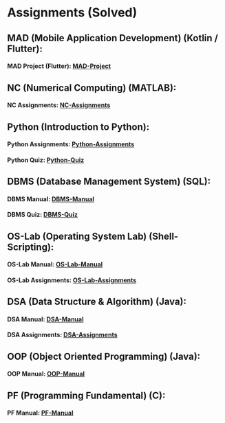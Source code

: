 # Assignments (Solved)

## MAD (Mobile Application Development) (Kotlin / Flutter):

#### MAD Project (Flutter): [MAD-Project](https://github.com/H-R-S/MAD-Project/blob/main/README.md)

## NC (Numerical Computing) (MATLAB):

#### NC Assignments: [NC-Assignments](https://github.com/H-R-S/Numerial-Computing-Assignments/blob/main/README.md)

## Python (Introduction to Python):

#### Python Assignments: [Python-Assignments](https://github.com/H-R-S/Python-Assignments/blob/main/Assignment_01.md)
#### Python Quiz: [Python-Quiz](https://github.com/H-R-S/Python-Quiz/blob/main/README.md)


## DBMS (Database Management System) (SQL):

#### DBMS Manual: [DBMS-Manual](https://github.com/H-R-S/DBMS-Manual/blob/main/README.md)
#### DBMS Quiz: [DBMS-Quiz](https://github.com/H-R-S/DBMS-Quiz/blob/main/README.md)


## OS-Lab (Operating System Lab) (Shell-Scripting):

#### OS-Lab Manual: [OS-Lab-Manual](https://github.com/H-R-S/OS-Lab-Manual/blob/main/README.md)
#### OS-Lab Assignments: [OS-Lab-Assignments](https://github.com/H-R-S/OS-Lab-Assignments/blob/main/README.md)


## DSA (Data Structure & Algorithm) (Java):

#### DSA Manual: [DSA-Manual](https://github.com/H-R-S/DSA-Java-Manual/blob/main/Readme.md)
#### DSA Assignments: [DSA-Assignments](https://github.com/H-R-S/DSA-Java-Assignments/blob/main/Readme.md)


## OOP (Object Oriented Programming) (Java):

#### OOP Manual: [OOP-Manual](https://github.com/H-R-S/OOP-Java-Assignment/blob/main/Readme.md)


## PF (Programming Fundamental) (C):

#### PF Manual: [PF-Manual](https://github.com/H-R-S/C-Assignments)
